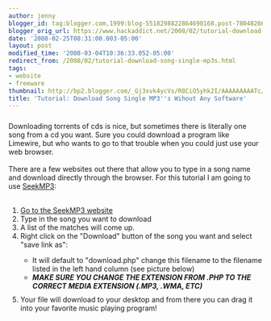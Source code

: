 ```yaml
---
author: jenny
blogger_id: tag:blogger.com,1999:blog-5518298822864690168.post-7804826607262831693
blogger_orig_url: https://www.hackaddict.net/2008/02/tutorial-download-song-single-mp3s.html
date: '2008-02-25T08:31:00.003-05:00'
layout: post
modified_time: '2008-03-04T10:36:33.052-05:00'
redirect_from: /2008/02/tutorial-download-song-single-mp3s.html
tags:
- website
- freeware
thumbnail: http://bp2.blogger.com/_Gj3xvk4ycVs/R8CiO5yhk2I/AAAAAAAAATc/g7uxpMkvKJg/s72-c/2008-02-23_1740.png
title: 'Tutorial: Download Song Single MP3''s Wihout Any Software'
---
```


<a onblur="try {parent.deselectBloggerImageGracefully();} catch(e) {}" href="http://bp2.blogger.com/_Gj3xvk4ycVs/R8CiO5yhk2I/AAAAAAAAATc/g7uxpMkvKJg/s1600-h/2008-02-23_1740.png"><img style="margin: 0px auto 10px; display: block; text-align: center; cursor: pointer;" src="http://bp2.blogger.com/_Gj3xvk4ycVs/R8CiO5yhk2I/AAAAAAAAATc/g7uxpMkvKJg/s320/2008-02-23_1740.png" alt="" id="BLOGGER_PHOTO_ID_5170310749135934306" border="0" /></a>Downloading torrents of cds is nice, but sometimes there is literally one song from a cd you want.  Sure you could download a program like Limewire, but who wants to go to that trouble when you could just use your web browser.<br /><br />There are a few websites out there that allow you to type in a song name and download directly through the browser.  For this tutorial I am going to use <a href="http://www.seekmp3.info/index.php">SeekMP3</a>:<br /><br /><ol><li><a href="http://www.seekmp3.info/index.php">Go to the SeekMP3 website</a></li><li>Type in the song you want to download</li><li>A list of the matches will come up.</li><li>Right click on the "Download" button of the song you want and select "save link as":</li><ul><li>It will default to "download.php" change this filename to the filename listed in the left hand column (see picture below)<br /></li><li>***MAKE SURE YOU CHANGE THE EXTENSION FROM .PHP TO THE CORRECT MEDIA EXTENSION (.MP3, .WMA, ETC)***<a onblur="try {parent.deselectBloggerImageGracefully();} catch(e) {}" href="http://bp3.blogger.com/_Gj3xvk4ycVs/R8CiEJyhk1I/AAAAAAAAATU/Kix-Nz9Z4Ms/s1600-h/2008-02-23_1743.png"><img style="margin: 0px auto 10px; display: block; text-align: center; cursor: pointer;" src="http://bp3.blogger.com/_Gj3xvk4ycVs/R8CiEJyhk1I/AAAAAAAAATU/Kix-Nz9Z4Ms/s320/2008-02-23_1743.png" alt="" id="BLOGGER_PHOTO_ID_5170310564452340562" border="0" /></a></li></ul><li>Your file will download to your desktop and from there you can drag it into your favorite music playing program!<br /></li></ol>
